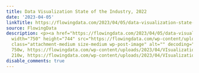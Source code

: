 ```yaml
---
title: Data Visualization State of the Industry, 2022
date: '2023-04-05'
linkTitle: https://flowingdata.com/2023/04/05/data-visualization-state-of-the-industry-2022/
source: FlowingData
description: <p><a href="https://flowingdata.com/2023/04/05/data-visualization-state-of-the-industry-2022/"><img
  width="750" height="744" src="https://flowingdata.com/wp-content/uploads/2023/04/VIsualization-roles-sector-and-industry-750x744.png"
  class="attachment-medium size-medium wp-post-image" alt="" decoding="async" srcset="https://flowingdata.com/wp-content/uploads/2023/04/VIsualization-roles-sector-and-industry-750x744.png
  750w, https://flowingdata.com/wp-content/uploads/2023/04/VIsualization-roles-sector-and-industry-210x208.png
  210w, https://flowingdata.com/wp-content/uploads/2023/04/VIsualization ...
disable_comments: true
---
```

<p><a href="https://flowingdata.com/2023/04/05/data-visualization-state-of-the-industry-2022/"><img width="750" height="744" src="https://flowingdata.com/wp-content/uploads/2023/04/VIsualization-roles-sector-and-industry-750x744.png" class="attachment-medium size-medium wp-post-image" alt="" decoding="async" srcset="https://flowingdata.com/wp-content/uploads/2023/04/VIsualization-roles-sector-and-industry-750x744.png 750w, https://flowingdata.com/wp-content/uploads/2023/04/VIsualization-roles-sector-and-industry-210x208.png 210w, https://flowingdata.com/wp-content/uploads/2023/04/VIsualization ...